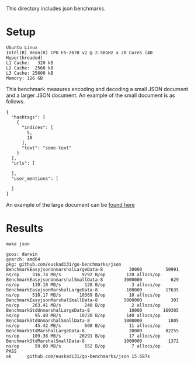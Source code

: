 This directory includes json benchmarks.

# Setup
```
Ubuntu Linux
Intel(R) Xeon(R) CPU E5-2670 v2 @ 2.50GHz x 20 Cores (40 Hyperthreaded)
L1 Cache:   320 kB
L2 Cache:  2560 kB
L3 Cache: 25600 kB
Memory: 126 GB
```

This benchmark measures encoding and decoding a small JSON document and a larger JSON document. An example of the small document is as follows.
```
{
  "hashtags": [
    {
      "indices": [
        5,
        10
      ],
      "text": "some-text"
    }
  ],
  "urls": [
    
  ],
  "user_mentions": [
    
  ]
}
```

An example of the large document can be [found here](https://github.com/kellabyte/go-benchmarks/blob/master/json/example.json)

# Results
```
make json

goos: darwin
goarch: amd64
pkg: github.com/euskadi31/go-benchmarks/json
BenchmarkEasyjsonUnmarshalLargeData-8   	   30000	     50991 ns/op	 316.74 MB/s	    9792 B/op	     128 allocs/op
BenchmarkEasyjsonUnmarshalSmallData-8   	 3000000	       629 ns/op	 130.18 MB/s	     128 B/op	       3 allocs/op
BenchmarkEasyjsonMarshalLargeData-8     	  100000	     17635 ns/op	 510.17 MB/s	   10369 B/op	      10 allocs/op
BenchmarkEasyjsonMarshalSmallData-8     	 5000000	       307 ns/op	 263.41 MB/s	     240 B/op	       2 allocs/op
BenchmarkStdUnmarshalLargeData-8        	   10000	    169305 ns/op	  95.40 MB/s	   10720 B/op	     140 allocs/op
BenchmarkStdUnmarshalSmallData-8        	 1000000	      1805 ns/op	  45.42 MB/s	     608 B/op	      11 allocs/op
BenchmarkStdMarshalLargeData-8          	   20000	     82255 ns/op	 109.38 MB/s	   20291 B/op	      17 allocs/op
BenchmarkStdMarshalSmallData-8          	 1000000	      1372 ns/op	  59.00 MB/s	     552 B/op	       7 allocs/op
PASS
ok  	github.com/euskadi31/go-benchmarks/json	15.687s
```
